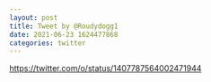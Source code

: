```yaml
--- 
layout: post 
title: Tweet by @Roudydogg1 
date: 2021-06-23 1624477868 
categories: twitter 
--- 
```

https://twitter.com/o/status/1407787564002471944